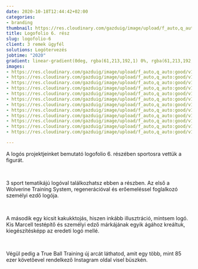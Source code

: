 ```yaml
---
date: 2020-10-18T12:44:42+02:00
categories:
- branding
thumbnail: https://res.cloudinary.com/gazduig/image/upload/f_auto,q_auto:good/v1603018073/cms/logofolio5_fvqjrm.jpg
title: Logofolio 6. rész
slug: logofolio-6
client: 3 remek ügyfél
solutions: Logótervezés
jobtime: "2020"
gradient: linear-gradient(0deg, rgba(61,213,192,1) 0%, rgba(61,213,192,0) 45%)
images:
- https://res.cloudinary.com/gazduig/image/upload/f_auto,q_auto:good/v1603018170/cms/10_kqq1oe.jpg
- https://res.cloudinary.com/gazduig/image/upload/f_auto,q_auto:good/v1603018162/cms/2_sxy3i2.jpg
- https://res.cloudinary.com/gazduig/image/upload/f_auto,q_auto:good/v1603018164/cms/3_eyrtrw.jpg
- https://res.cloudinary.com/gazduig/image/upload/f_auto,q_auto:good/v1603018160/cms/2_oum2i0.jpg
- https://res.cloudinary.com/gazduig/image/upload/f_auto,q_auto:good/v1603018160/cms/1_d4nh9z.jpg
- https://res.cloudinary.com/gazduig/image/upload/f_auto,q_auto:good/v1603018176/cms/3_gao4ec.jpg
- https://res.cloudinary.com/gazduig/image/upload/f_auto,q_auto:good/v1603018163/cms/11_b6paca.jpg
- https://res.cloudinary.com/gazduig/image/upload/f_auto,q_auto:good/v1603018174/cms/10_h0qecj.jpg
- https://res.cloudinary.com/gazduig/image/upload/f_auto,q_auto:good/v1603018176/cms/9_oxfslf.jpg
- https://res.cloudinary.com/gazduig/image/upload/f_auto,q_auto:good/v1603018183/cms/8_mtxyob.jpg
- https://res.cloudinary.com/gazduig/image/upload/f_auto,q_auto:good/v1603018186/cms/7_qvr794.jpg
- https://res.cloudinary.com/gazduig/image/upload/f_auto,q_auto:good/v1603018171/cms/6_drgmuv.jpg

---
```

A logós projektjeinket bemutató logofolio 6. részében sportosra vettük a figurát.

<br>

3 sport tematikájú logóval találkozhatsz ebben a részben. Az első a Wolverine Training System, regenerációval és erőemeléssel foglalkozó személyi ezdő logója.

<br>

A második egy kicsit kakukktojás, hiszen inkább illusztráció, mintsem logó. Kis Marcell testépítő és személyi edző márkájának egyik ágához kreáltuk, kiegészítésképp az eredeti logó mellé.

<br>

Végül pedig a True Ball Training új arcát láthatod, amit egy több, mint 85 ezer követőevel rendelkező Instagram oldal visel büszkén.